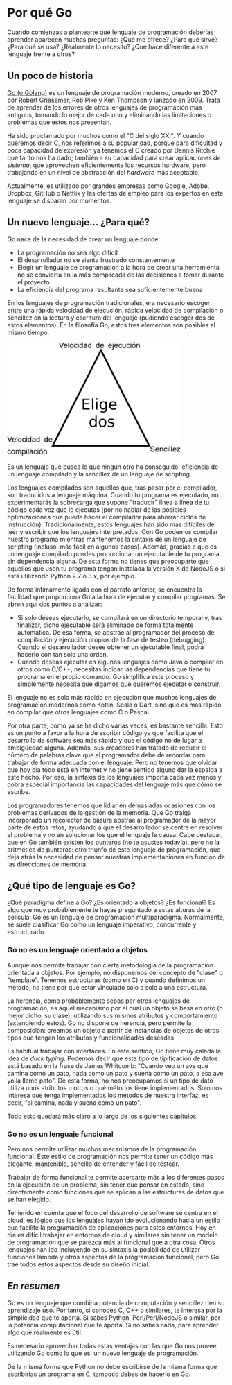 # Por qué Go

Cuando comienzas a plantearte qué lenguaje de programación deberías aprender aparecen muchas preguntas: ¿Qué me ofrece? ¿Para qué sirve? ¿Para qué se usa? ¿Realmente lo necesito? ¿Qué hace diferente a este lenguaje frente a otros?

## Un poco de historia

[Go (o Golang)](https://golang.org) es un lenguaje de programación moderno, creado en 2007 por Robert Griesemer, Rob Pike y Ken Thompson y lanzado en 2009. Trata de aprender de los errores de otros lenguajes de programación más antiguos, tomando lo mejor de cada uno y eliminando las limitaciones o problemas que estos nos presentan.

Ha sido proclamado por muchos como el "C del siglo XXI". Y cuando
queremos decir C, nos referimos a su popularidad, porque para
dificultad y poca capacidad de expresión ya tenemos el C creado por
Dennis Ritchie que tanto nos ha dado; también a su capacidad para
crear aplicaciones *de sistema*, que aprovechen eficientemente los
recursos hardware, pero trabajando en un nivel de abstracción del
*hardware* más aceptable.

Actualmente, es utilizado por
grandes empresas como Google, Adobe, Dropbox, GitHub o Netflix y las
ofertas de empleo para los expertos en este lenguaje se disparan por
momentos. 

## Un nuevo lenguaje... ¿Para qué?

Go nace de la necesidad de crear un lenguaje donde:
* La programación no sea algo difícil
* El desarrollador no se sienta frustrado constantemente
* Elegir un lenguaje de programación a la hora de crear una herramienta no se convierta en la más complicada de las decisiones a tomar durante el proyecto
* La eficiencia del programa resultante sea suficientemente buena

En los lenguajes de programación tradicionales, era necesario escoger entre una rápida velocidad de ejecución, rápida velocidad de compilación o sencillez en la lectura y escritura del lenguaje (pudiendo escoger dos de estos elementos). En la filosofía Go, estos tres elementos son posibles al mismo tiempo.

![Los lenguajes tradicionales nos obligan a escoger dos de estas opciones](../img/triangulo.jpg)

Es un lenguaje que busca lo que ningún otro ha conseguido: eficiencia de un lenguaje compilado y la sencillez de un lenguaje de scripting.

Los lenguajes compilados son aquellos que, tras pasar por el
compilador, son traducidos a lenguaje máquina. Cuando tu programa es
ejecutado, no experimentarás la sobrecarga que supone "traducir" línea
a línea de tu código cada vez que lo ejecutas (por no hablar de las
posibles optimizaciones que puede hacer el compilador para ahorrar
ciclos de instrucción). Tradicionalmente, estos lenguajes han sido más
difíciles de leer y escribir que los lenguajes interpretados. Con Go
podemos compilar nuestro programa mientras mantenemos la sintaxis de
un lenguaje de scripting (incluso, más fácil en algunos
casos). Además, gracias a que es un lenguaje compilado puedes
proporcionar un ejecutable de tu programa sin dependencia alguna. De
esta forma no tienes que preocuparte que aquellos que usen tu programa
tengan instalada la versión X de NodeJS o si está utilizando
Python 2.7 o 3.x, por ejemplo. 

De forma íntimamente ligada con el párrafo anterior, se encuentra la facilidad que proporciona Go a la hora de ejecutar y compilar programas. Se abren aquí dos puntos a analizar:
* Si solo deseas ejecutarlo, se compilará en un directorio temporal y, tras finalizar, dicho ejecutable será eliminado de forma totalmente automática. De esa forma, se abstrae al programador del proceso de compilación y ejecución propios de la fase de testeo (debugging). Cuando el desarrollador desee obtener un ejecutable final, podrá hacerlo con tan solo una orden.
* Cuando deseas ejecutar en algunos lenguajes como Java o compilar en otros como C/C++, necesitas indicar las dependencias que tiene tu programa en el propio comando. Go simplifica este proceso y simplemente necesita que digamos qué queremos ejecutar o construir.

El lenguaje no es solo más rápido en ejecución que muchos lenguajes de programación modernos como Kotlin, Scala o Dart, sino que es más rápido en compilar que otros lenguajes como C o Pascal.

Por otra parte, como ya se ha dicho varias veces, es bastante
sencilla. Esto es un punto a favor a la hora de escribir código ya que
facilita que el desarrollo de software sea más rápido y que el código
no de lugar a ambigüedad alguna. Además, sus creadores han tratado de
reducir el número de palabras clave que el programador debe de
recordar para trabajar de forma adecuada con el lenguaje. Pero no
tenemos que olvidar que hoy día todo está en Internet y no tiene
sentido alguno dar la espalda a este hecho. Por eso, la sintaxis de
los lenguajes importa cada vez menos y cobra especial importancia las
capacidades del lenguaje más que cómo se escribe. 

Los programadores tenemos que lidiar en demasiadas ocasiones con los problemas derivados de la gestión de la memoria. Que Go traiga incorporado un recolector de basura abstrae al programador de la mayor parte de estos retos, ayudando a que el desarrollador se centre en resolver el problema y no en solucionar los que el lenguaje le causa. Cabe destacar, que en Go también existen los punteros (no te asustes todavía), pero no la aritmética de punteros: otro triunfo de este lenguaje de programación, que deja atrás la necesidad de pensar nuestras implementaciones en función de las direcciones de memoria.

## ¿Qué tipo de lenguaje es Go?

¿Qué paradigma define a Go? ¿Es orientado a objetos? ¿Es funcional? Es algo que muy probablemente te hayas preguntado a estas alturas de la película: Go es un lenguaje de programación multiparadigma. Normalmente, se suele clasificar Go como un lenguaje imperativo, concurrente y estructurado.

### Go no es un lenguaje orientado a objetos
Aunque nos permite trabajar con cierta metodología de la programación orientada a objetos. Por ejemplo, no disponemos del concepto de "clase" o "template". Tenemos estructuras (como en C) y cuando definimos un método, no tiene por qué estar vinculado solo a solo a una estructura.

La herencia, como probablemente sepas por otros lenguajes de programación, es aquel mecanismo por el cual un objeto se basa en otro (o mejor dicho, su clase), utilizando sus mismos atributos y comportamiento (extendiendo estos). Go no dispone de herencia, pero permite la composición: creamos un objeto a partir de instancias de objetos de otros tipos que tengan los atributos y funcionalidades deseadas.

Es habitual trabajar con interfaces. En este sentido, Go tiene muy
calada la idea de *duck typing*. Podemos decir que este tipo de
tipificación de datos está basado en la frase de James Whitcomb:
"Cuando veo un ave que camina como un pato, nada como un pato y suena
como un pato, a esa ave yo la llamo pato". De esta forma, no nos
preocupamos si un tipo de dato utiliza unos atributos u otros o qué
métodos tiene implementados. Solo nos interesa que tenga implementados
los métodos de nuestra interfaz, es decir, "si camina, nada y suena
como un pato". 

Todo esto quedará más claro a lo largo de los siguientes capítulos.

### Go no es un lenguaje funcional

Pero nos permite utilizar muchos mecanismos de la programación
funcional. Este estilo de programación nos permite tener un código más
elegante, mantenible, sencillo de entender y fácil de testear. 

Trabajar de forma funcional te permite acercarte más a los diferentes
pasos en la ejecución de un problema, sin tener que pensar en estado,
sino directamente como funciones que se aplican a las estructuras de
datos que se han elegido. 

Teniendo en cuenta que el foco del desarrollo de software se centra en
el cloud, es lógico que los lenguajes hayan ido evolucionando hacia un
estilo que facilite la programación de aplicaciones para estos
entornos. Hoy en día es difícil trabajar en entornos de cloud y
similares sin tener un modelo de programación que se parezca más al
funcional que a otra cosa. Otros lenguajes han ido incluyendo en su
sintaxis la posibilidad de utilizar funciones lambda y otros aspectos
de la programación funcional, pero Go trae todos estos aspectos desde
su diseño inicial. 

## *En resumen*

Go es un lenguaje que combina potencia de computación y sencillez den
su aprendizaje uso. Por tanto, si conoces C, C++ o similares, te
interesa por la simplicidad que te aporta. Si sabes Python,
Perl/Perl/NodeJS o similar, por la potencia computacional que te
aporta. Si no sabes nada, para aprender algo que realmente es útil. 

Es necesario aprovechar todas estas ventajas con las que Go nos
provee, utilizando Go como lo que es: un nuevo lenguaje de
programación. 

De la misma forma que Python no debe escribirse de la misma forma que
escribirías un programa en C, tampoco debes de hacerlo en Go. 
